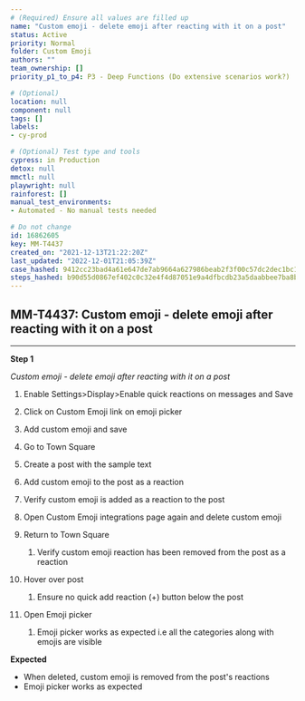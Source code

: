```yaml
---
# (Required) Ensure all values are filled up
name: "Custom emoji - delete emoji after reacting with it on a post"
status: Active
priority: Normal
folder: Custom Emoji
authors: ""
team_ownership: []
priority_p1_to_p4: P3 - Deep Functions (Do extensive scenarios work?)

# (Optional)
location: null
component: null
tags: []
labels: 
- cy-prod

# (Optional) Test type and tools
cypress: in Production
detox: null
mmctl: null
playwright: null
rainforest: []
manual_test_environments: 
- Automated - No manual tests needed

# Do not change
id: 16862605
key: MM-T4437
created_on: "2021-12-13T21:22:20Z"
last_updated: "2022-12-01T21:05:39Z"
case_hashed: 9412cc23bad4a61e647de7ab9664a627986beab2f3f00c57dc2dec1bc1876b1abf56533844c0685bf44291bf6c8a7aeb
steps_hashed: b90d55d0867ef402c0c32e4f4d87051e9a4dfbcdb23a5daabbee7ba8bb1a6e6354756407c079c2b73d7ffe7811470aaa
---
```


<!-- (Auto-generated) Based on frontmatter's "key" and "name" -->

## MM-T4437: Custom emoji - delete emoji after reacting with it on a post

---

**Step 1**

_Custom emoji - delete emoji after reacting with it on a post_

1. Enable Settings>Display>Enable quick reactions on messages and Save

2. Click on Custom Emoji link on emoji picker

3. Add custom emoji and save

4. Go to Town Square

5. Create a post with the sample text

6. Add custom emoji to the post as a reaction

7. Verify custom emoji is added as a reaction to the post

8. Open Custom Emoji integrations page again and delete custom emoji

9. Return to Town Square

   1. Verify custom emoji reaction has been removed from the post as a reaction

10. Hover over post

    1. Ensure no quick add reaction (+) button below the post

11. Open Emoji picker

    1. Emoji picker works as expected i.e all the categories along with emojis are visible

**Expected**

- When deleted, custom emoji is removed from the post's reactions
- Emoji picker works as expected
